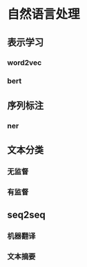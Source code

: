 # 自然语言处理

## 表示学习
### word2vec

### bert

## 序列标注
### ner

## 文本分类
### 无监督
### 有监督

## seq2seq
### 机器翻译
### 文本摘要
